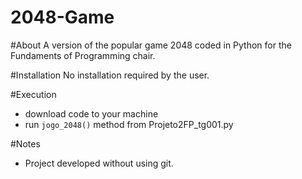 # 2048-Game

#About
A version of the popular game 2048 coded in Python for the Fundaments of Programming chair.

#Installation
No installation required by the user.

#Execution
* download code to your machine
* run `jogo_2048()` method from Projeto2FP_tg001.py 

#Notes
* Project developed without using git.
